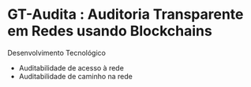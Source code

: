 # GT-Audita : Auditoria Transparente em Redes usando Blockchains
Desenvolvimento Tecnológico
* Auditabilidade de acesso à rede
* Auditabilidade de caminho na rede
